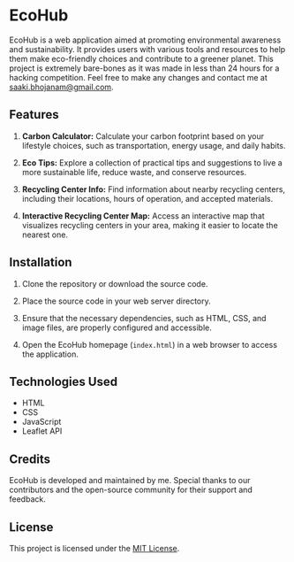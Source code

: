 # EcoHub

EcoHub is a web application aimed at promoting environmental awareness and sustainability. It provides users with various tools and resources to help them make eco-friendly choices and contribute to a greener planet. This project is extremely bare-bones as it was made in less than 24 hours for a hacking competition. Feel free to make any changes and contact me at saaki.bhojanam@gmail.com.

## Features

1. **Carbon Calculator:** Calculate your carbon footprint based on your lifestyle choices, such as transportation, energy usage, and daily habits.

2. **Eco Tips:** Explore a collection of practical tips and suggestions to live a more sustainable life, reduce waste, and conserve resources.

3. **Recycling Center Info:** Find information about nearby recycling centers, including their locations, hours of operation, and accepted materials.

4. **Interactive Recycling Center Map:** Access an interactive map that visualizes recycling centers in your area, making it easier to locate the nearest one.

## Installation

1. Clone the repository or download the source code.

2. Place the source code in your web server directory.

3. Ensure that the necessary dependencies, such as HTML, CSS, and image files, are properly configured and accessible.

4. Open the EcoHub homepage (`index.html`) in a web browser to access the application.

## Technologies Used

- HTML
- CSS
- JavaScript
- Leaflet API

## Credits

EcoHub is developed and maintained by me. Special thanks to our contributors and the open-source community for their support and feedback.

## License

This project is licensed under the [MIT License](LICENSE).

